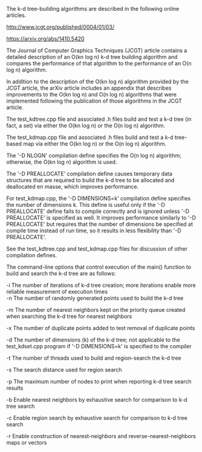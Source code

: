 The k-d tree-building algorithms are described in the following online articles.

http://www.jcgt.org/published/0004/01/03/

https://arxiv.org/abs/1410.5420

The Journal of Computer Graphics Techniques (JCGT) article contains a detailed description of an O(kn log n) k-d tree building algorithm and compares the performance of that algorithm to the performance of an O(n log n) algorithm.

In addition to the description of the O(kn log n) algorithm provided by the JCGT article, the arXiv article includes an appendix that describes improvements to the O(kn log n) and O(n log n) algorithms that were implemented following the publication of those algorithms in the JCGT article.

The test_kdtree.cpp file and associated .h files build and test a k-d tree (in fact, a set) via either the O(kn log n) or the O(n log n) algorithm.

The test_kdmap.cpp file and associated .h files build and test a k-d tree-based map via either the O(kn log n) or the O(n log n) algorithm.

The '-D NLOGN' compilation define specifies the O(n log n) algorithm; otherwise, the O(kn log n) algorithm is used.

The '-D PREALLOCATE' compilation define causes temporary data structures that are required to build the k-d tree to be allocated and deallocated en masse, which improves performance.

For test_kdmap.cpp, the '-D DIMENSIONS=k' compilation define specifies the number of dimensions k. This define is useful only if the '-D PREALLOCATE' define fails to compile correctly and is ignored unless '-D PREALLOCATE' is specified as well. It improves performance similarly to '-D PREALLOCATE' but requires that the number of dimensions be specified at compile time instead of run time, so it results in less flexibility than '-D PREALLOCATE'.

See the test_kdtree.cpp and test_kdmap.cpp files for discussion of other compilation defines.

The command-line options that control execution of the main() function to build and search the k-d tree are as follows:

-i The number of iterations of k-d tree creation; more iterations enable more reliable measurement of execution times                                                    
-n The number of randomly generated points used to build the k-d tree

-m The number of nearest neighbors kept on the priority queue created when searching the k-d tree for nearest neighbors

-x The number of duplicate points added to test removal of duplicate points

-d The number of dimensions (k) of the k-d tree; not applicable to the test_kdset.cpp program if '-D DIMENSIONS=k' is specified to the compiler

-t The number of threads used to build and region-search the k-d tree

-s The search distance used for region search

-p The maximum number of nodes to print when reporting k-d tree search results

-b Enable nearest neighbors by exhaustive search for comparison to k-d tree search

-c Enable region search by exhaustive search for comparison to k-d tree search

-r Enable construction of nearest-neighbors and reverse-nearest-neighbors maps or vectors
